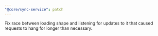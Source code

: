```yaml
---
"@core/sync-service": patch
---
```


Fix race between loading shape and listening for updates to it that caused requests to hang for longer than necessary.
